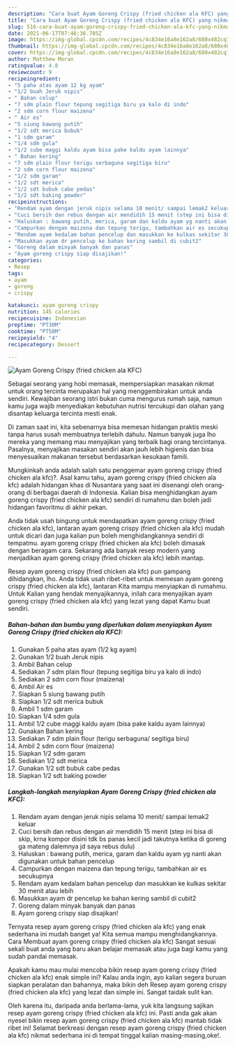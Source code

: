 ```yaml
---
description: "Cara buat Ayam Goreng Crispy (fried chicken ala KFC) yang nikmat dan Mudah Dibuat"
title: "Cara buat Ayam Goreng Crispy (fried chicken ala KFC) yang nikmat dan Mudah Dibuat"
slug: 516-cara-buat-ayam-goreng-crispy-fried-chicken-ala-kfc-yang-nikmat-dan-mudah-dibuat
date: 2021-06-17T07:46:36.705Z
image: https://img-global.cpcdn.com/recipes/4c834e16a8e162a8/680x482cq70/ayam-goreng-crispy-fried-chicken-ala-kfc-foto-resep-utama.jpg
thumbnail: https://img-global.cpcdn.com/recipes/4c834e16a8e162a8/680x482cq70/ayam-goreng-crispy-fried-chicken-ala-kfc-foto-resep-utama.jpg
cover: https://img-global.cpcdn.com/recipes/4c834e16a8e162a8/680x482cq70/ayam-goreng-crispy-fried-chicken-ala-kfc-foto-resep-utama.jpg
author: Matthew Moran
ratingvalue: 4.8
reviewcount: 9
recipeingredient:
- "5 paha atas ayam 12 kg ayam"
- "1/2 buah Jeruk nipis"
- " Bahan celup"
- "7 sdm plain flour tepung segitiga biru ya kalo di indo"
- "2 sdm corn flour maizena"
- " Air es"
- "5 siung bawang putih"
- "1/2 sdt merica bubuk"
- "1 sdm garam"
- "1/4 sdm gula"
- "1/2 cube maggi kaldu ayam bisa pake kaldu ayam lainnya"
- " Bahan kering"
- "7 sdm plain flour terigu serbaguna segitiga biru"
- "2 sdm corn flour maizena"
- "1/2 sdm garam"
- "1/2 sdt merica"
- "1/2 sdt bubuk cabe pedas"
- "1/2 sdt baking powder"
recipeinstructions:
- "Rendam ayam dengan jeruk nipis selama 10 menit/ sampai lemak2 keluar"
- "Cuci bersih dan rebus dengan air mendidih 15 menit (step ini bisa di skip, krna kompor disini tdk bs panas kecil jadi takutnya ketika di goreng ga mateng dalemnya jd saya rebus dulu)"
- "Haluskan : bawang putih, merica, garam dan kaldu ayam yg nanti akan digunakan untuk bahan pencelup"
- "Campurkan dengan maizena dan tepung terigu, tambahkan air es secukupnya"
- "Rendam ayam kedalam bahan pencelup dan masukkan ke kulkas sekitar 30 menit atau lebih"
- "Masukkan ayam dr pencelup ke bahan kering sambil di cubit2"
- "Goreng dalam minyak banyak dan panas"
- "Ayam goreng crispy siap disajikan!"
categories:
- Resep
tags:
- ayam
- goreng
- crispy

katakunci: ayam goreng crispy 
nutrition: 145 calories
recipecuisine: Indonesian
preptime: "PT30M"
cooktime: "PT50M"
recipeyield: "4"
recipecategory: Dessert

---
```



![Ayam Goreng Crispy (fried chicken ala KFC)](https://img-global.cpcdn.com/recipes/4c834e16a8e162a8/680x482cq70/ayam-goreng-crispy-fried-chicken-ala-kfc-foto-resep-utama.jpg)

Sebagai seorang yang hobi memasak, mempersiapkan masakan nikmat untuk orang tercinta merupakan hal yang menggembirakan untuk anda sendiri. Kewajiban seorang istri bukan cuma mengurus rumah saja, namun kamu juga wajib menyediakan kebutuhan nutrisi tercukupi dan olahan yang disantap keluarga tercinta mesti enak.

Di zaman  saat ini, kita sebenarnya bisa memesan hidangan praktis meski tanpa harus susah membuatnya terlebih dahulu. Namun banyak juga lho mereka yang memang mau menyajikan yang terbaik bagi orang tercintanya. Pasalnya, menyajikan masakan sendiri akan jauh lebih higienis dan bisa menyesuaikan makanan tersebut berdasarkan kesukaan famili. 



Mungkinkah anda adalah salah satu penggemar ayam goreng crispy (fried chicken ala kfc)?. Asal kamu tahu, ayam goreng crispy (fried chicken ala kfc) adalah hidangan khas di Nusantara yang saat ini disenangi oleh orang-orang di berbagai daerah di Indonesia. Kalian bisa menghidangkan ayam goreng crispy (fried chicken ala kfc) sendiri di rumahmu dan boleh jadi hidangan favoritmu di akhir pekan.

Anda tidak usah bingung untuk mendapatkan ayam goreng crispy (fried chicken ala kfc), lantaran ayam goreng crispy (fried chicken ala kfc) mudah untuk dicari dan juga kalian pun boleh menghidangkannya sendiri di tempatmu. ayam goreng crispy (fried chicken ala kfc) boleh dimasak dengan beragam cara. Sekarang ada banyak resep modern yang menjadikan ayam goreng crispy (fried chicken ala kfc) lebih mantap.

Resep ayam goreng crispy (fried chicken ala kfc) pun gampang dihidangkan, lho. Anda tidak usah ribet-ribet untuk memesan ayam goreng crispy (fried chicken ala kfc), lantaran Kita mampu menyiapkan di rumahmu. Untuk Kalian yang hendak menyajikannya, inilah cara menyajikan ayam goreng crispy (fried chicken ala kfc) yang lezat yang dapat Kamu buat sendiri.

<!--inarticleads1-->

##### Bahan-bahan dan bumbu yang diperlukan dalam menyiapkan Ayam Goreng Crispy (fried chicken ala KFC):

1. Gunakan 5 paha atas ayam (1/2 kg ayam)
1. Gunakan 1/2 buah Jeruk nipis
1. Ambil  Bahan celup
1. Sediakan 7 sdm plain flour (tepung segitiga biru ya kalo di indo)
1. Sediakan 2 sdm corn flour (maizena)
1. Ambil  Air es
1. Siapkan 5 siung bawang putih
1. Siapkan 1/2 sdt merica bubuk
1. Ambil 1 sdm garam
1. Siapkan 1/4 sdm gula
1. Ambil 1/2 cube maggi kaldu ayam (bisa pake kaldu ayam lainnya)
1. Gunakan  Bahan kering
1. Sediakan 7 sdm plain flour (terigu serbaguna/ segitiga biru)
1. Ambil 2 sdm corn flour (maizena)
1. Siapkan 1/2 sdm garam
1. Sediakan 1/2 sdt merica
1. Gunakan 1/2 sdt bubuk cabe pedas
1. Siapkan 1/2 sdt baking powder




<!--inarticleads2-->

##### Langkah-langkah menyiapkan Ayam Goreng Crispy (fried chicken ala KFC):

1. Rendam ayam dengan jeruk nipis selama 10 menit/ sampai lemak2 keluar
1. Cuci bersih dan rebus dengan air mendidih 15 menit (step ini bisa di skip, krna kompor disini tdk bs panas kecil jadi takutnya ketika di goreng ga mateng dalemnya jd saya rebus dulu)
1. Haluskan : bawang putih, merica, garam dan kaldu ayam yg nanti akan digunakan untuk bahan pencelup
1. Campurkan dengan maizena dan tepung terigu, tambahkan air es secukupnya
1. Rendam ayam kedalam bahan pencelup dan masukkan ke kulkas sekitar 30 menit atau lebih
1. Masukkan ayam dr pencelup ke bahan kering sambil di cubit2
1. Goreng dalam minyak banyak dan panas
1. Ayam goreng crispy siap disajikan!




Ternyata resep ayam goreng crispy (fried chicken ala kfc) yang enak sederhana ini mudah banget ya! Kita semua mampu menghidangkannya. Cara Membuat ayam goreng crispy (fried chicken ala kfc) Sangat sesuai sekali buat anda yang baru akan belajar memasak atau juga bagi kamu yang sudah pandai memasak.

Apakah kamu mau mulai mencoba bikin resep ayam goreng crispy (fried chicken ala kfc) enak simple ini? Kalau anda ingin, ayo kalian segera buruan siapkan peralatan dan bahannya, maka bikin deh Resep ayam goreng crispy (fried chicken ala kfc) yang lezat dan simple ini. Sangat taidak sulit kan. 

Oleh karena itu, daripada anda berlama-lama, yuk kita langsung sajikan resep ayam goreng crispy (fried chicken ala kfc) ini. Pasti anda gak akan nyesel bikin resep ayam goreng crispy (fried chicken ala kfc) mantab tidak ribet ini! Selamat berkreasi dengan resep ayam goreng crispy (fried chicken ala kfc) nikmat sederhana ini di tempat tinggal kalian masing-masing,oke!.


